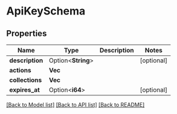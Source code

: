 # ApiKeySchema

## Properties

Name | Type | Description | Notes
------------ | ------------- | ------------- | -------------
**description** | Option<**String**> |  | [optional]
**actions** | **Vec<String>** |  | 
**collections** | **Vec<String>** |  | 
**expires_at** | Option<**i64**> |  | [optional]

[[Back to Model list]](../README.md#documentation-for-models) [[Back to API list]](../README.md#documentation-for-api-endpoints) [[Back to README]](../README.md)


